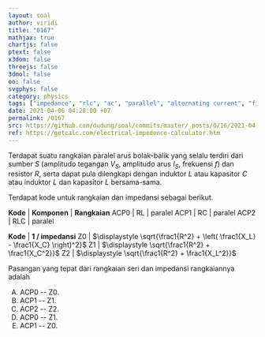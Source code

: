 ```yaml
---
layout: soal
author: viridi
title: "0167"
mathjax: true
chartjs: false
ptext: false
x3dom: false
threejs: false
3dmol: false
oo: false
svgphys: false
category: physics
tags: ["impedance", "rlc", "ac", "parallel", "alternating current", "fi1202", "2020-1"]
date: 2021-04-06 04:28:00 +07
permalink: /0167
src: https://github.com/dudung/soal/commits/master/_posts/0/16/2021-04-06-ac-circuit-rlc-impedance-series.md
ref: https://getcalc.com/electrical-impedence-calculator.htm
---
```

Terdapat suatu rangkaian paralel arus bolak-balik yang selalu terdiri dari sumber $S$ (amplitudo tegangan $V_S$, amplitudo arus $I_S$, frekuensi $f$) dan resistor $R$, serta dapat pula dilengkapi dengan induktor $L$ atau kapasitor $C$ atau induktor $L$ dan kapasitor $L$ bersama-sama.

Terdapat kode untuk rangkaian dan impedansi sebagai berikut.

**Kode** | **Komponen** | **Rangkaian**
ACP0 | RL | paralel
ACP1 | RC | paralel
ACP2 | RLC | paralel

**Kode** | **1 / impedansi**
Z0 | $\displaystyle \sqrt{\frac1{R^2} + \left( \frac1{X_L} - \frac1{X_C} \right)^2}$
Z1 | $\displaystyle \sqrt{\frac1{R^2} + \frac1{X_C^2}}$
Z2 | $\displaystyle \sqrt{\frac1{R^2} + \frac1{X_L^2}}$

Pasangan yang tepat dari rangkaian seri dan impedansi rangkaiannya adalah

<ol type="A">
<li>ACP0 -- Z0.
<li>ACP1 -- Z1.
<li>ACP2 -- Z2.
<li>ACP0 -- Z1.
<li>ACP1 -- Z0.
